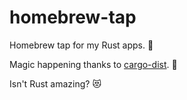 # homebrew-tap

Homebrew tap for my Rust apps. 🦀

Magic happening thanks to [cargo-dist](https://opensource.axo.dev/cargo-dist/). 🦄

Isn't Rust amazing? 😻
